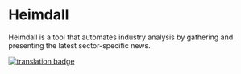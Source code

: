# Heimdall

Heimdall is a tool that automates industry analysis by gathering and presenting the latest sector-specific news.

[![translation badge](https://inlang.com/badge?url=github.com/anaclumos/heimdall)](https://inlang.com/editor/github.com/anaclumos/heimdall?ref=badge)
